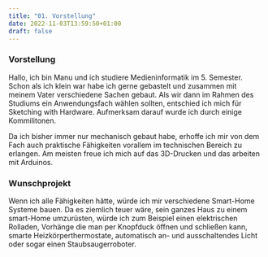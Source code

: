 ```yaml
---
title: "01. Vorstellung"
date: 2022-11-03T13:59:50+01:00
draft: false
---
```


### Vorstellung

Hallo, ich bin Manu und ich studiere Medieninformatik im 5. Semester. Schon als ich klein war habe ich gerne gebastelt und zusammen mit meinem Vater verschiedene Sachen gebaut. Als wir dann im Rahmen des Studiums ein Anwendungsfach wählen sollten, entschied ich mich für Sketching with Hardware. Aufmerksam darauf wurde ich durch einige Kommilitonen.

Da ich bisher immer nur mechanisch gebaut habe, erhoffe ich mir von dem Fach auch praktische Fähigkeiten vorallem im technischen Bereich zu erlangen. Am meisten freue ich mich auf das 3D-Drucken und das arbeiten mit Arduinos.

### Wunschprojekt

Wenn ich alle Fähigkeiten hätte, würde ich mir verschiedene Smart-Home Systeme bauen. Da es ziemlich teuer wäre, sein ganzes Haus zu einem smart-Home umzurüsten, würde ich zum Beispiel einen elektrischen Rolladen, Vorhänge die man per Knopfduck öffnen und schließen kann, smarte Heizkörperthermostate, automatisch an- und ausschaltendes Licht oder sogar einen Staubsaugerroboter. 


